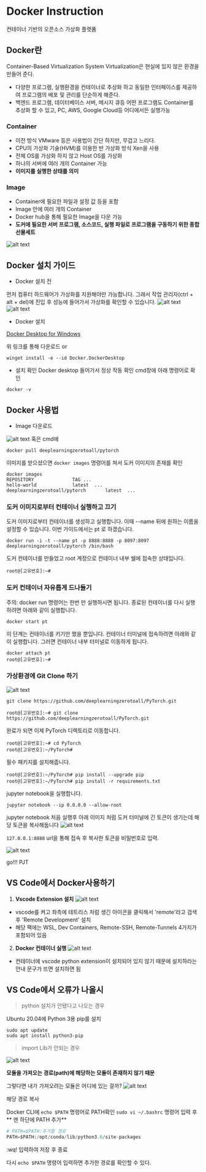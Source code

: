 # Docker Instruction
컨테이너 기반의 오픈소스 가상화 플랫폼
## Docker란
Container-Based Virtualization System
Virtualization은 현실에 있지 않은 환경을 만들어 준다.
- 다양한 프로그램, 실행환경을 컨테이너로 추상화 하고 동일한 인터페이스를 제공하여 프로그램의 배포 및 관리를 단순하게 해준다.
- 백엔드 프로그램, 데이터베이스 서버, 메시지 큐등 어떤 프로그램도 Container를 추상화 할 수 있고, PC, AWS, Google Cloud등 어디에서든 실행가능

### Container
- 이전 방식 VMware 등은 사용법이 간단 하지만, 무겁고 느리다.
- CPU의 가상화 기술(HVM)를 이용한 반 가상화 방식 Xen을 사용
- 전체 OS를 가상화 하지 않고 Host OS를 가상화
- 하나의 서버에 여러 개의 Container 가능
- **이미지를 실행한 상태를 의미**
### Image
- Container에 필요한 파일과 설정 값 등을 포함
- Image 안에 여러 개의 Container
- Docker hub을 통해 필요한 Image을 다운 가능
- **도커에 필요한 서버 프로그램, 소스코드, 실행 파일로 프로그램을 구동하기 위한 종합선물세트**

![alt text](image-3.png)

## Docker 설치 가이드
- Docker 설치 전

먼저 컴퓨터 하드웨어가 가상화를 지원해야만 가능합니다. 그래서 작업 관리자(ctrl + alt + del)에 진입 후 성능에 들어가서 가상화를 확인할 수 있습니다.
![alt text](image-1.png)
![alt text](image-2.png)

- Docker 설치

[Docker Desktop for Windows](https://docs.docker.com/desktop/install/windows-install/)

위 링크를 통해 다운로드
or
```
winget install -e --id Docker.DockerDesktop
```

- 설치 확인
Docker desktop 들어가서 정상 작동 확인
cmd창에 아래 명령어로 확인
```
docker -v
```
## Docker 사용법
- Image 다운로드

![alt text](image-4.png)
혹은 cmd에
```
docker pull deeplearningzerotoall/pytorch
```
이미지를 받으셨으면 `docker images` 명령어를 쳐서 도커 이미지의 존재를 확인
```
docker images
REPOSITORY				TAG	...
hello-world				latest	... 
deeplearningzerotoall/pytorch		latest	...
```
### 도커 이미지로부터 컨테이너 실행하고 끄기
도커 이미지로부터 컨테이너를 생성하고 실행합니다. 이때 --name 뒤에 원하는 이름을 설정할 수 있습니다. 이번 가이드에서는 pt 로 하겠습니다.
```
docker run -i -t --name pt -p 8888:8888 -p 8097:8097 deeplearningzerotoall/pytorch /bin/bash
```
도커 컨테이너를 만들었고 root 계정으로 컨테이너 내부 쉘에 접속한 상태입니다.

```
root@[고유번호]:~#
```

### 도커 컨테이너 자유롭게 드나들기
주의: docker run 명령어는 한번 만 실행하시면 됩니다. 종료된 컨테이너를 다시 실행하려면 아래와 같이 실행합니다.
```
docker start pt
```
이 단계는 컨테이너를 키기만 했을 뿐입니다. 컨테이너 터미널에 접속하려면 아래와 같이 실행합니다. 그러면 컨테이너 내부 터미널로 이동하게 됩니다.

```
docker attach pt
root@[고유번호]:~#
```

### 가상환경에 Git Clone 하기
![alt text](image-5.png)

```
git clone https://github.com/deeplearningzerotoall/PyTorch.git
```
```
root@[고유번호]:~# git clone https://github.com/deeplearningzerotoall/PyTorch.git
```
완료가 되면 이제 PyTorch 디렉토리로 이동합니다.
```
root@[고유번호]:~# cd PyTorch
root@[고유번호]:~/PyTorch# 
```
필수 패키지를 설치해줍니다.
```
root@[고유번호]:~/PyTorch# pip install --upgrade pip
root@[고유번호]:~/PyTorch# pip install -r requirements.txt
```
jupyter notebook을 실행합니다.
```
jupyter notebook --ip 0.0.0.0 --allow-root
```
jupyter notebook 처음 실행후 아래 이미지 처럼 도커 터미널에 긴 토큰이 생기는데 해당 토큰을 복사해둡니다
![alt text](image-6.png)

`127.0.0.1:8888` url을 통해 접속 후 복사한 토큰을 비밀번호로 입력.

![alt text](image-7.png)

go!!! PJT
## VS Code에서 Docker사용하기
1. **Vscode Extension 설치**
![alt text](image-8.png)

- vscode를 켜고 좌측에 테트리스 처럼 생긴 아이콘을 클릭해서 'remote'라고 검색 후 'Remote Development' 설치
- 해당 팩에는 WSL, Dev Containers, Remote-SSH, Remote-Tunnels 4가지가 포함되어 있음

2. **Docker 컨테이너 실행**
![alt text](image-9.png)
- 컨테이너에 vscode python extension이 설치되어 있지 않기 때문에 설치하라는 안내 문구가 뜨면 설치하면 됨

## VS Code에서 오류가 나올시
> python 설치가 안됐다고 나오는 경우

Ubuntu 20.04에 Python 3용 pip를 설치
```
sudo apt update
sudo apt install python3-pip
```
> import Lib가 안되는 경우

![alt text](image-10.png)

**모듈을 가져오는 경로(path)에 해당하는 모듈이 존재하지 않기 때문**

그렇다면 내가 가져오려는 모듈은 어디에 있는 걸까?
![alt text](image-11.png)

해당 경로 복사

Docker CLI에 `echo $PATH` 명령어로 PATH확인
`sudo vi ~/.bashrc` 명령어 입력 후** 맨 하단에 PATH 추가**
```python
# PATH=$PATH:추가할 경로
PATH=$PATH:/opt/conda/lib/python3.6/site-packages
```
:wq! 입력하여 저장 후 종료

다시 `echo $PATH` 명령어 입력하면 추가한 경로를 확인할 수 있다.